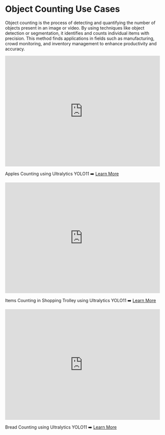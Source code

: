 # Object Counting Use Cases

Object counting is the process of detecting and quantifying the number of objects present in an image or video. By using techniques like object detection or segmentation, it identifies and counts individual items with precision. This method finds applications in fields such as manufacturing, crowd monitoring, and inventory management to enhance productivity and accuracy.

<div class="video-section">
  <div class="video-card">
    <iframe loading="lazy" width="100%" height="360" src="https://www.youtube.com/embed/g5Onls24Djg" title="YouTube video player" frameborder="0" allow="accelerometer; autoplay; clipboard-write; encrypted-media; gyroscope; picture-in-picture" allowfullscreen></iframe>
    <p>Apples Counting using Ultralytics YOLO11 ➡️ <a href="https://www.youtube.com/embed/g5Onls24Djg" target="_blank">Learn More</a></p>
  </div>
  <div class="video-card">
    <iframe loading="lazy" width="100%" height="360" src="https://www.youtube.com/embed/eoOkYDJIDHo" title="YouTube video player" frameborder="0" allow="accelerometer; autoplay; clipboard-write; encrypted-media; gyroscope; picture-in-picture" allowfullscreen></iframe>
    <p>Items Counting in Shopping Trolley using Ultralytics YOLO11 ➡️ <a href="https://www.youtube.com/embed/eoOkYDJIDHo" target="_blank">Learn More</a></p>
  </div>
  <div class="video-card">
    <iframe loading="lazy" width="100%" height="360" src="https://www.youtube.com/embed/1qyxTP2U_Ow" title="YouTube video player" frameborder="0" allow="accelerometer; autoplay; clipboard-write; encrypted-media; gyroscope; picture-in-picture" allowfullscreen></iframe>
    <p>Bread Counting using Ultralytics YOLO11 ➡️ <a href="https://www.youtube.com/embed/1qyxTP2U_Ow" target="_blank">Learn More</a></p>
  </div>
</div>

